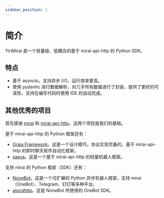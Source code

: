 ```yaml
---
sidebar_position: 1
---
```


# 简介

YiriMirai 是一个轻量级、低耦合的基于 mirai-api-http 的 Python SDK。


## 特点

 - 基于 asyncio，支持异步 I/O，运行效率更高。
 - 使用 pydantic 进行数据解析，对几乎所有数据进行了封装，提供了更好的可读性，支持在编写代码时使用 IDE 的自动完成。


## 其他优秀的项目

首先感谢 [mirai](https://github.com/mamoe/mirai) 和 [mirai-api-http](https://github.com/project-mirai/mirai-api-http)，这两个项目是我们的基础。

基于 mirai-api-http 的 Python 框架还有：

 - [Graia Framework](https://github.com/GraiaProject/Application)。这是一个设计精巧，协议实现完备的，基于 mirai-api-http 的即时聊天软件自动化框架。
 - [saaya](https://github.com/jerrita/saaya)。这是一个基于 mirai-api-http 的轻量机器人框架。

支持 mirai 的 Python 框架（SDK）还有：

 - [NoneBot](https://github.com/nonebot/nonebot2)。这是一个可扩展的 Python 异步机器人框架，支持 mirai（OneBot）、Telegram、钉钉等多种平台。
 - [aiocqhttp](https://github.com/nonebot/aiocqhttp)。这是 NoneBot 所使用的 OneBot SDK。

